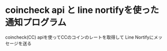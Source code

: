 # coincheck api と line nortifyを使った通知プログラム
coincheck(CC) apiを使ってCCのコインのレートを取得して
Line Nortifyにメッセージを送る
